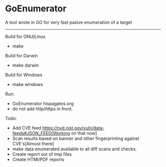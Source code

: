 # GoEnumerator
A tool wrote in GO for very fast pasive enumeration of a target

---
Build for GNU/Linux  
- make

Build for Darwin
- make darwin

Build for Windows
- make windows

Run:  
- GoEnumerator hispagatos.org
- do not add http/https in front.


Todo:
- Add CVE feed https://nvd.nist.gov/vuln/data-feeds#JSON_FEED[Working on that now]
- Scan results based on banner and other fingerprinting against CVE's[Almost there]
- make data enumerated available to all diff scans and checks.
- Create report out of tmp files
- Create HTMl/PDF reports
